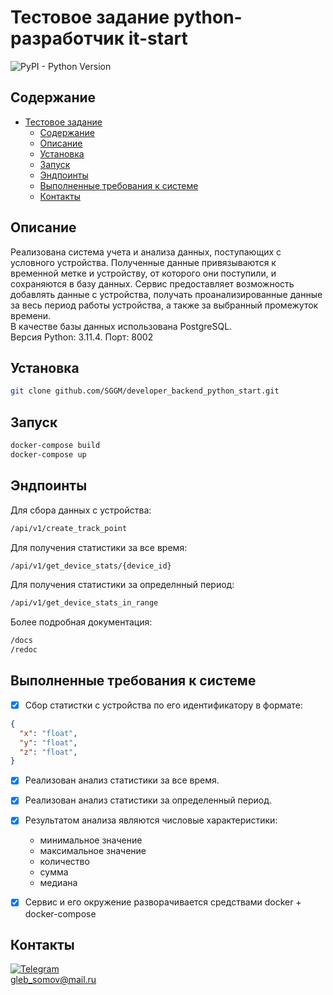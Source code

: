 # Тестовое задание python-разработчик it-start

![PyPI - Python Version](https://img.shields.io/pypi/pyversions/fastapi?style=plastic)


## Содержание
- [Тестовое задание](#тестовое-задание-python-разработчик-it-start)
    - [Содержание](#содержание)
    - [Описание](#описание)
    - [Установка](#установка)
    - [Запуск](#запуск)
    - [Эндпоинты](#эндпоинты)
    - [Выполненные требования к системе](#выполненные-требования-к-системе)
    - [Контакты](#контакты)


## Описание
Реализована система учета и анализа данных, поступающих с условного устройства. 
Полученные данные привязываются к временной метке и устройству, от которого они поступили, и сохраняются в базу данных. 
Сервис предоставляет возможность добавлять данные с устройства, получать проанализированные данные за весь период работы устройства, 
а также за выбранный промежуток времени.<br>
В качестве базы данных использована PostgreSQL.<br>
Версия Python: 3.11.4.
Порт: 8002



## Установка

```bash
git clone github.com/SGGM/developer_backend_python_start.git
```


## Запуск

```bash
docker-compose build
docker-compose up
```


## Эндпоинты

Для сбора данных с устройства:
```bash
/api/v1/create_track_point
```
Для получения статистики за все время:
```bash
/api/v1/get_device_stats/{device_id}
```
Для получения статистики за определнный период:
```bash
/api/v1/get_device_stats_in_range
```
Более подробная документация:
```bash
/docs
/redoc
```


## Выполненные требования к системе

- [x] Сбор статистки с устройства по его идентификатору в формате:
```json
{
  "x": "float",
  "y": "float",
  "z": "float",
}
```
- [x] Реализован анализ статистики за все время.
- [x] Реализован анализ статистики за определенный период.
- [x] Результатом анализа являются числовые характеристики:
  - минимальное значение
  - максимальное значение
  - количество
  - сумма
  - медиана
- [x] Сервис и его окружение разворачивается средствами docker + docker-compose


## Контакты
[![Telegram](https://img.shields.io/badge/Telegram-2CA5E0?style=for-the-badge&logo=telegram&logoColor=white)](https://t.me/Stole_your_jet)<br>
gleb_somov@mail.ru



